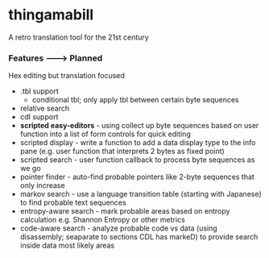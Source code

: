 # thingamabill
A retro translation tool for the 21st century


### Features ---> Planned

Hex editing but translation focused

* .tbl support
    * conditional tbl; only apply tbl between certain byte sequences
* relative search
* cdl support
* **scripted easy-editors** - using collect up byte sequences based on user function into a list of form controls for quick editing
* scripted display - write a function to add a data display type to the info pane (e.g. user function that interprets 2 bytes as fixed point)
* scripted search - user function callback to process byte sequences as we go
* pointer finder - auto-find probable pointers like 2-byte sequences that only increase
* markov search - use a language transition table (starting with Japanese) to find probable text sequences
* entropy-aware search - mark probable areas based on entropy calculation e.g. Shannon Entropy or other metrics
* code-aware search - analyze probable code vs data (using disassembly; seaparate to sections CDL has markeD) to provide search inside data most likely areas
